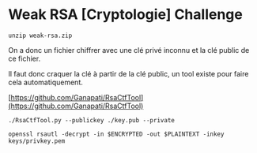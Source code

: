 # Weak RSA [Cryptologie] Challenge

`unzip weak-rsa.zip`

On a donc un fichier chiffrer avec une clé privé inconnu et la clé public de ce fichier.

Il faut donc craquer la clé à partir de la clé public, un tool existe pour faire cela automatiquement.

[https://github.com/Ganapati/RsaCtfTool](https://github.com/Ganapati/RsaCtfTool)

`./RsaCtfTool.py --publickey ./key.pub --private`

`openssl rsautl -decrypt -in $ENCRYPTED -out $PLAINTEXT -inkey keys/privkey.pem`